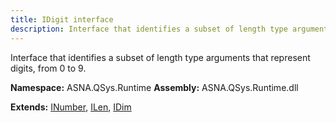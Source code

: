 ```yaml
---
title: IDigit interface
description: Interface that identifies a subset of length type arguments that represent digits, from 0 to 9.
---
```


Interface that identifies a subset of length type arguments that represent digits, from 0 to 9.

**Namespace:** ASNA.QSys.Runtime
**Assembly:** ASNA.QSys.Runtime.dll

**Extends:** [INumber](/reference/runtime/qsys-runtime/i-number.html), [ILen](/reference/runtime/qsys-runtime/i-len.html), [IDim](/reference/runtime/qsys-runtime/i-dim.html)
<br>
<br>
